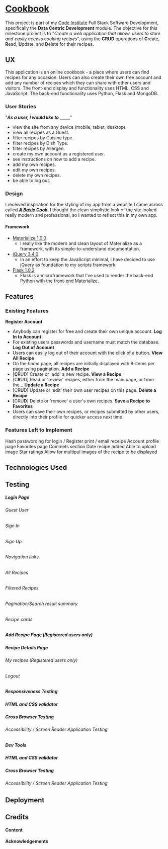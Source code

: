 # [Cookbook](https:)

This project is part of my [Code Institute](https://codeinstitute.net/) Full Stack Software Development, specifically the **Data Centric Development** module. The objective for this milestone project is to "*Create a web application that allows users to store and easily access cooking recipes*", using the **CRUD** operations of **C**reate, **R**ead, **U**pdate, and **D**elete for their recipes.
## UX
This application is an online cookbook - a place where users can find recipes for any occasion. Users can also create their own free account and add any number of recipes which they can share with other users and visitors.
The front-end display and functionality uses HTML, CSS and JavaScript. The back-end functionality uses Python, Flask and MongoDB.
### User Stories
"**_As a user, I would like to_** _____"
- view the site from any device (mobile, tablet, desktop). 
- view all recipes as a Guest. 
- filter recipes by Cuisine type. 
- filter recipes by Dish Type.
- filter recipes by Allergen. 
- create my own account as a registered user.
- see instructions on how to add a recipe.
- add my own recipes.
- edit my own recipes.
- delete my own recipes.
- be able to log out.
### Design
I received inspiration for the styling of my app from a website I came across called [**_A Basic Cook_**](http://www.abasiccook.com/). I thought the clean simplistic look of the site looked really modern and professional, so I wanted to reflect this in my own app.
#### Framework
- [Materialize 1.0.0](https://materializecss.com/)
    - I really like the modern and clean layout of Materialize as a framework, with its simple-to-understand documentation.
- [jQuery 3.4.0](https://code.jquery.com/jquery/)
    - In an effort to keep the JavaScript minimal, I have decided to use jQuery as foundation to my scripts framework.
- [Flask 1.0.2](http://flask.pocoo.org/)
    - Flask is a microframework that I've used to render the back-end Python with the front-end Materialize.
## Features
### Existing Features
**Register Account**
- Anybody can register for free and create their own unique account.
**Log In to Account**
- For existing users passwords and username must match the database.
**Log Out of Account**
- Users can easily log out of their account with the click of a button.
**View All Recipe**
- On the *home* page, all recipes are initially displayed with 8-items per page using pagination.
**Add a Recipe**
- [**C**RUD] Create or 'add' a new recipe. 
**View a Recipe**
- [C**R**UD] Read or 'review' recipes, either from the main page, or from the...
**Update a Recipe**
- [CR**U**D] Update or 'edit' their own user recipes on this page.
**Delete a Recipe**
- [CRU**D**] Delete or 'remove' a user's own recipes.
**Save a Recipe to Favorites**
- Users can save their own recipes, or recipes submitted by other users, directly into their profile for quicker access next time.
### Features Left to Implement
Hash passwording for login / Register
print / email receipe
Account profile page
Favorites page
Commets section
Date recipe added
Able to upload image
Star ratings
Allow for multipul images of the recipe to be displayed
## Technologies Used


## Testing

##### Login Page

###### Guest User

###### Sign In

###### Sign Up

###### Navigation links

###### All Recipes

###### Filtered Recipes

###### Pagination/Search result summary

###### Recipe cards

##### Add Recipe Page (Registered users only)

##### Recipe Details Page 

###### My recipes (Registered users only)

###### Logout 

##### Responsiveness Testing

##### HTML and CSS validator

##### Cross Browser Testing

###### Accessibility / Screen Reader Application Testing

##### Dev Tools

##### HTML and CSS validator

##### Cross Browser Testing

###### Accessibility / Screen Reader Application Testing

## Deployment

## Credits

#### Content

#### Acknowledgements